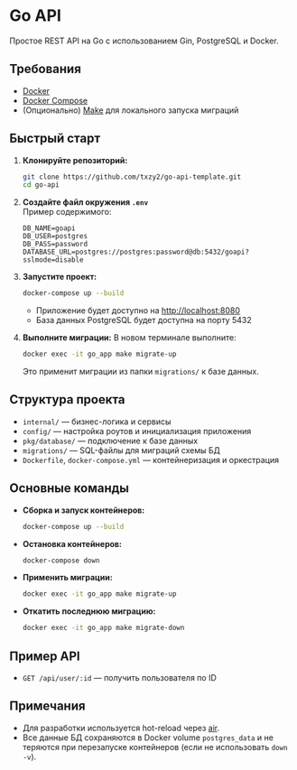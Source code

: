 # Go API

Простое REST API на Go с использованием Gin, PostgreSQL и Docker.

## Требования

- [Docker](https://www.docker.com/)
- [Docker Compose](https://docs.docker.com/compose/)
- (Опционально) [Make](https://www.gnu.org/software/make/) для локального запуска миграций

## Быстрый старт

1. **Клонируйте репозиторий:**
   ```bash
   git clone https://github.com/txzy2/go-api-template.git
   cd go-api
   ```

2. **Создайте файл окружения `.env`**  
   Пример содержимого:
   ```
   DB_NAME=goapi
   DB_USER=postgres
   DB_PASS=password
   DATABASE_URL=postgres://postgres:password@db:5432/goapi?sslmode=disable
   ```

3. **Запустите проект:**
   ```bash
   docker-compose up --build
   ```
   - Приложение будет доступно на [http://localhost:8080](http://localhost:8080)
   - База данных PostgreSQL будет доступна на порту 5432

4. **Выполните миграции:**
   В новом терминале выполните:
   ```bash
   docker exec -it go_app make migrate-up
   ```
   Это применит миграции из папки `migrations/` к базе данных.

## Структура проекта

- `internal/` — бизнес-логика и сервисы
- `config/` — настройка роутов и инициализация приложения
- `pkg/database/` — подключение к базе данных
- `migrations/` — SQL-файлы для миграций схемы БД
- `Dockerfile`, `docker-compose.yml` — контейнеризация и оркестрация

## Основные команды

- **Сборка и запуск контейнеров:**
  ```bash
  docker-compose up --build
  ```
- **Остановка контейнеров:**
  ```bash
  docker-compose down
  ```
- **Применить миграции:**
  ```bash
  docker exec -it go_app make migrate-up
  ```
- **Откатить последнюю миграцию:**
  ```bash
  docker exec -it go_app make migrate-down
  ```

## Пример API

- `GET /api/user/:id` — получить пользователя по ID

## Примечания

- Для разработки используется hot-reload через [air](https://github.com/air-verse/air).
- Все данные БД сохраняются в Docker volume `postgres_data` и не теряются при перезапуске контейнеров (если не использовать `down -v`).
